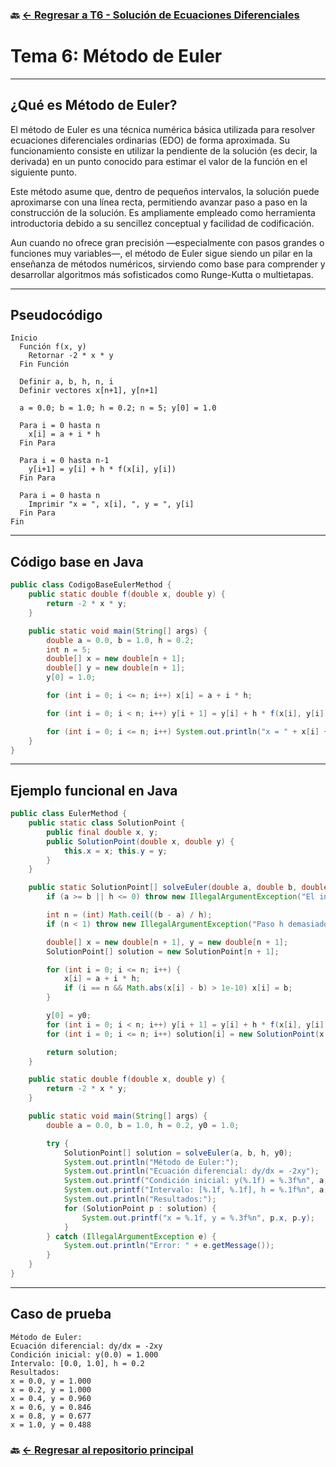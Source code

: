 ### 🔙 [← Regresar a T6 - Solución de Ecuaciones Diferenciales](https://github.com/ANTONY2812/M-todosNum-ricosLalo/tree/main/T6%20-%20Soluci%C3%B3n%20de%20Ecuaciones%20Diferenciales)

#   Tema 6: Método de Euler


---

## ¿Qué es Método de Euler?

El método de Euler es una técnica numérica básica utilizada para resolver ecuaciones diferenciales ordinarias (EDO) de forma aproximada. Su funcionamiento consiste en utilizar la pendiente de la solución (es decir, la derivada) en un punto conocido para estimar el valor de la función en el siguiente punto.

Este método asume que, dentro de pequeños intervalos, la solución puede aproximarse con una línea recta, permitiendo avanzar paso a paso en la construcción de la solución. Es ampliamente empleado como herramienta introductoria debido a su sencillez conceptual y facilidad de codificación.

Aun cuando no ofrece gran precisión —especialmente con pasos grandes o funciones muy variables—, el método de Euler sigue siendo un pilar en la enseñanza de métodos numéricos, sirviendo como base para comprender y desarrollar algoritmos más sofisticados como Runge-Kutta o multietapas.

---



##  Pseudocódigo

```text
Inicio
  Función f(x, y)
    Retornar -2 * x * y
  Fin Función

  Definir a, b, h, n, i
  Definir vectores x[n+1], y[n+1]

  a = 0.0; b = 1.0; h = 0.2; n = 5; y[0] = 1.0

  Para i = 0 hasta n
    x[i] = a + i * h
  Fin Para

  Para i = 0 hasta n-1
    y[i+1] = y[i] + h * f(x[i], y[i])
  Fin Para

  Para i = 0 hasta n
    Imprimir "x = ", x[i], ", y = ", y[i]
  Fin Para
Fin
```
---

##  Código base en Java

```java
public class CodigoBaseEulerMethod {
    public static double f(double x, double y) {
        return -2 * x * y;
    }

    public static void main(String[] args) {
        double a = 0.0, b = 1.0, h = 0.2;
        int n = 5;
        double[] x = new double[n + 1];
        double[] y = new double[n + 1];
        y[0] = 1.0;

        for (int i = 0; i <= n; i++) x[i] = a + i * h;

        for (int i = 0; i < n; i++) y[i + 1] = y[i] + h * f(x[i], y[i]);

        for (int i = 0; i <= n; i++) System.out.println("x = " + x[i] + ", y = " + y[i]);
    }
}
```

---

##  Ejemplo funcional en Java

```java
public class EulerMethod {
    public static class SolutionPoint {
        public final double x, y;
        public SolutionPoint(double x, double y) {
            this.x = x; this.y = y;
        }
    }

    public static SolutionPoint[] solveEuler(double a, double b, double h, double y0) {
        if (a >= b || h <= 0) throw new IllegalArgumentException("El intervalo debe ser a < b y h positivo");

        int n = (int) Math.ceil((b - a) / h);
        if (n < 1) throw new IllegalArgumentException("Paso h demasiado grande para el intervalo");

        double[] x = new double[n + 1], y = new double[n + 1];
        SolutionPoint[] solution = new SolutionPoint[n + 1];

        for (int i = 0; i <= n; i++) {
            x[i] = a + i * h;
            if (i == n && Math.abs(x[i] - b) > 1e-10) x[i] = b;
        }

        y[0] = y0;
        for (int i = 0; i < n; i++) y[i + 1] = y[i] + h * f(x[i], y[i]);
        for (int i = 0; i <= n; i++) solution[i] = new SolutionPoint(x[i], y[i]);

        return solution;
    }

    public static double f(double x, double y) {
        return -2 * x * y;
    }

    public static void main(String[] args) {
        double a = 0.0, b = 1.0, h = 0.2, y0 = 1.0;

        try {
            SolutionPoint[] solution = solveEuler(a, b, h, y0);
            System.out.println("Método de Euler:");
            System.out.println("Ecuación diferencial: dy/dx = -2xy");
            System.out.printf("Condición inicial: y(%.1f) = %.3f%n", a, y0);
            System.out.printf("Intervalo: [%.1f, %.1f], h = %.1f%n", a, b, h);
            System.out.println("Resultados:");
            for (SolutionPoint p : solution) {
                System.out.printf("x = %.1f, y = %.3f%n", p.x, p.y);
            }
        } catch (IllegalArgumentException e) {
            System.out.println("Error: " + e.getMessage());
        }
    }
}
```

---

##  Caso de prueba

```text
Método de Euler:
Ecuación diferencial: dy/dx = -2xy
Condición inicial: y(0.0) = 1.000
Intervalo: [0.0, 1.0], h = 0.2
Resultados:
x = 0.0, y = 1.000
x = 0.2, y = 1.000
x = 0.4, y = 0.960
x = 0.6, y = 0.846
x = 0.8, y = 0.677
x = 1.0, y = 0.488
```


### 🔙 [← Regresar al repositorio principal](https://github.com/ANTONY2812/M-todosNum-ricosLalo)
